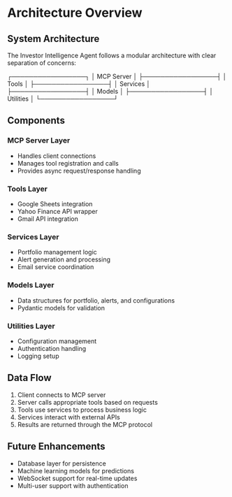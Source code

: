 # Architecture Overview

## System Architecture

The Investor Intelligence Agent follows a modular architecture with clear separation of concerns:

┌─────────────────┐
│ MCP Server │
├─────────────────┤
│ Tools │
├─────────────────┤
│ Services │
├─────────────────┤
│ Models │
├─────────────────┤
│ Utilities │
└─────────────────┘

## Components

### MCP Server Layer

- Handles client connections
- Manages tool registration and calls
- Provides async request/response handling

### Tools Layer

- Google Sheets integration
- Yahoo Finance API wrapper
- Gmail API integration

### Services Layer

- Portfolio management logic
- Alert generation and processing
- Email service coordination

### Models Layer

- Data structures for portfolio, alerts, and configurations
- Pydantic models for validation

### Utilities Layer

- Configuration management
- Authentication handling
- Logging setup

## Data Flow

1. Client connects to MCP server
2. Server calls appropriate tools based on requests
3. Tools use services to process business logic
4. Services interact with external APIs
5. Results are returned through the MCP protocol

## Future Enhancements

- Database layer for persistence
- Machine learning models for predictions
- WebSocket support for real-time updates
- Multi-user support with authentication
